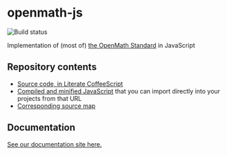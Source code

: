 
# openmath-js

![Build status](https://travis-ci.org/lurchmath/openmath-js.svg?branch=master)

Implementation of (most of) [the OpenMath Standard](https://www.openmath.org/standard/om20-2004-06-30/) in JavaScript

## Repository contents

 * [Source code, in Literate CoffeeScript](openmath.litcoffee)
 * [Compiled and minified JavaScript](https://cdn.rawgit.com/lurchmath/openmath-js/179286e3/openmath.js) that you can import directly into your projects from that URL
 * [Corresponding source map](https://cdn.rawgit.com/lurchmath/openmath-js/179286e3/openmath.js.map)

## Documentation

[See our documentation site here.](https://lurchmath.github.io/openmath-js/)

